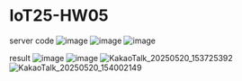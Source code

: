 # IoT25-HW05

server code
![image](https://github.com/user-attachments/assets/e6de0c71-aad2-40ca-a215-33d9076a3451)
![image](https://github.com/user-attachments/assets/dd069d14-6964-425c-88db-3a13d7bc3903)
![image](https://github.com/user-attachments/assets/04754e3a-adc5-4c01-b180-cfda0a1560e6)

result
![image](https://github.com/user-attachments/assets/78dd59b1-7777-48bc-88af-92698d8e5900)
![image](https://github.com/user-attachments/assets/6fc0d76f-c5a7-4a7a-9208-ddd9c4851a59)
![KakaoTalk_20250520_153725392](https://github.com/user-attachments/assets/6331152c-0355-4dac-9f2d-4f83411ea377)
![KakaoTalk_20250520_154002149](https://github.com/user-attachments/assets/a091dd2f-1f19-4e7b-af8f-dfc15a97ab6d)

